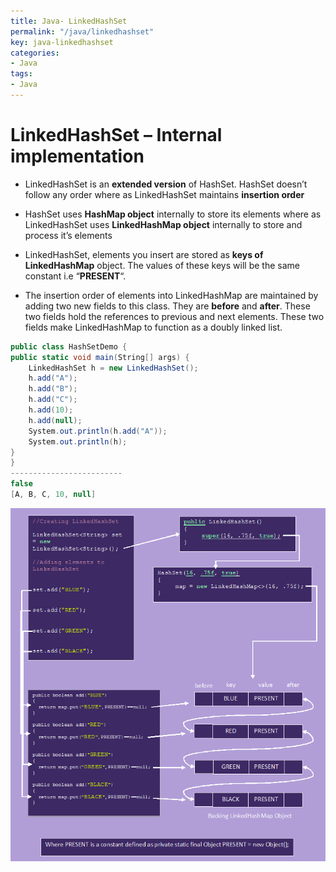 ```yaml
---
title: Java- LinkedHashSet
permalink: "/java/linkedhashset"
key: java-linkedhashset
categories:
- Java
tags:
- Java
---
```


LinkedHashSet – Internal implementation
============================================

-   LinkedHashSet is an **extended version** of HashSet. HashSet doesn’t follow
    any order where as LinkedHashSet maintains **insertion order**

-   HashSet uses **HashMap object** internally to store its elements where as
    LinkedHashSet uses **LinkedHashMap object** internally to store and process
    it’s elements

-   LinkedHashSet, elements you insert are stored as **keys of
    LinkedHashMap** object. The values of these keys will be the same constant
    i.e “**PRESENT**“. 

-   The insertion order of elements into LinkedHashMap are maintained by adding
    two new fields to this class. They are **before** and **after**. These two
    fields hold the references to previous and next elements. These two fields
    make LinkedHashMap to function as a doubly linked list.

```csharp
public class HashSetDemo {
public static void main(String[] args) {
    LinkedHashSet h = new LinkedHashSet();
    h.add("A");
    h.add("B");
    h.add("C");
    h.add(10);
    h.add(null);    
    System.out.println(h.add("A"));
    System.out.println(h);  
}
}
-------------------------
false
[A, B, C, 10, null]
```


![](media/86ba2fba4ba24b58abdd462744925f11.png)


